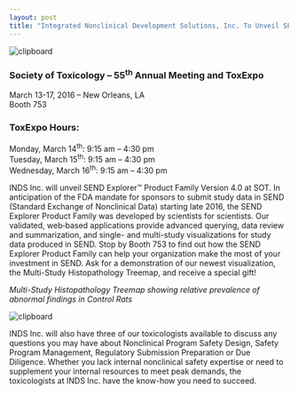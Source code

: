 ```yaml
---
layout: post  
title: "Integrated Nonclinical Development Solutions, Inc. To Unveil SEND Explorer™ Product Family Version 4.0 at SOT"
---
```


![clipboard](http://i.imgur.com/sM2WSho.png)

### Society of Toxicology – 55<sup>th</sup> Annual Meeting and ToxExpo

March 13-17, 2016 – New Orleans, LA  
Booth 753

### ToxExpo Hours:

Monday, March 14<sup>th</sup>: 9:15 am – 4:30 pm  
Tuesday, March 15<sup>th</sup>: 9:15 am – 4:30 pm  
Wednesday, March 16<sup>th</sup>: 9:15 am – 4:30 pm

INDS Inc. will unveil SEND Explorer™ Product Family Version 4.0 at SOT.
In anticipation of the FDA mandate for sponsors to submit study data in
SEND (Standard Exchange of Nonclinical Data) starting late 2016, the
SEND Explorer Product Family was developed by scientists for scientists.
Our validated, web‑based applications provide advanced querying, data
review and summarization, and single- and multi-study visualizations for
study data produced in SEND. Stop by Booth 753 to find out how the SEND
Explorer Product Family can help your organization make the most of your
investment in SEND. Ask for a demonstration of our newest visualization,
the Multi-Study Histopathology Treemap, and receive a special gift!

*Multi-Study Histopathology Treemap showing relative prevalence of
abnormal findings in Control Rats*

![clipboard](http://i.imgur.com/xyIPrpF.png)

INDS Inc. will also have three of our toxicologists available to discuss
any questions you may have about Nonclinical Program Safety Design,
Safety Program Management, Regulatory Submission Preparation or Due
Diligence. Whether you lack internal nonclinical safety expertise or
need to supplement your internal resources to meet peak demands, the
toxicologists at INDS Inc. have the know-how you need to succeed.
